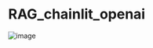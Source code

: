 # RAG_chainlit_openai

![image](https://github.com/user-attachments/assets/f8a0d1b3-f888-436c-b9f3-862c091013ba)
